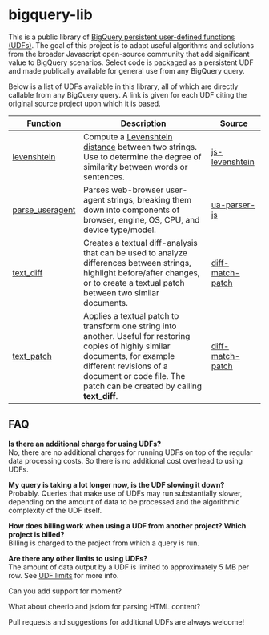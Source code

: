 # bigquery-lib

This is a public library of [BigQuery persistent user-defined functions (UDFs)](https://cloud.google.com/bigquery/docs/reference/standard-sql/data-definition-language#create_function_statement). The goal of this project is to adapt useful algorithms and solutions from the broader Javascript open-source community that add significant value to BigQuery scenarios. Select code is packaged as a persistent UDF and made publically available for general use from any BigQuery query.

Below is a list of UDFs available in this library, all of which are directly callable from any BigQuery query. A link is given for each UDF citing the original source project upon which it is based.

Function | Description | Source
--- | --- | ---
[levenshtein](general/levenshtein/README.md) | Compute a [Levenshtein distance](https://en.wikipedia.org/wiki/Levenshtein_distance) between two strings. Use to determine the degree of similarity between words or sentences. | [js-levenshtein](https://github.com/gustf/js-levenshtein)
[parse_useragent](general/parse_useragent/README.md) | Parses web-browser user-agent strings, breaking them down into components of browser, engine, OS, CPU, and device type/model. | [ua-parser-js](https://github.com/faisalman/ua-parser-js)
[text_diff](general/text_diff/README.md) | Creates a textual diff-analysis that can be used to analyze differences between strings, highlight before/after changes, or to create a textual patch between two similar documents. | [diff-match-patch](https://github.com/JackuB/diff-match-patch)
[text_patch](general/text_patch/README.md) | Applies a textual patch to transform one string into another. Useful for restoring copies of highly similar documents, for example different revisions of a document or code file. The patch can be created by calling **text_diff**. | [diff-match-patch](https://github.com/JackuB/diff-match-patch)

## FAQ

**Is there an additional charge for using UDFs?**<br>
No, there are no additional charges for running UDFs on top of the regular data processing costs. So there is no additional cost overhead to using UDFs.

**My query is taking a lot longer now, is the UDF slowing it down?**<br>
Probably. Queries that make use of UDFs may run substantially slower, depending on the amount of data to be processed and the algorithmic complexity of the UDF itself.

**How does billing work when using a UDF from another project? Which project is billed?**<br>
Billing is charged to the project from which a query is run.

**Are there any other limits to using UDFs?**<br>
The amount of data output by a UDF is limited to approximately 5 MB per row. See [UDF limits]( https://cloud.google.com/bigquery/quotas#udf_limits) for more info.



Can you add support for moment?

What about cheerio and jsdom for parsing HTML content?



Pull requests and suggestions for additional UDFs are always welcome!